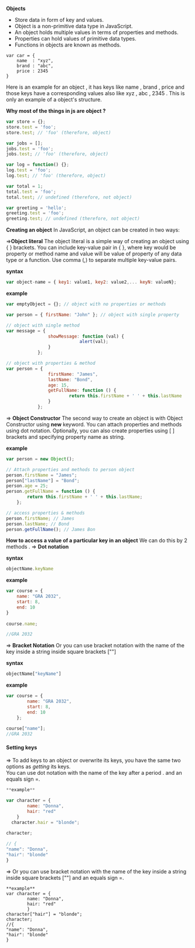 
**Objects**
- Store data in form of key and values.
- Object is a non-primitive data type in JavaScript.
- An object holds multiple values in terms of properties and methods.
- Properties can hold values of primitive data types.
- Functions in objects are known as methods.
```
var car = {
	name  : "xyz",
	brand : "abc",
	price : 2345
}
```
Here is an example for an object , it has keys like name , brand , price and those keys have a corresponding values also like xyz , abc , 2345 . This is only an example of a object's structure.
	

**Why most of the things in js are  object ?**

```js
var store = {};
store.test = 'foo';
store.test; // 'foo' (therefore, object) 

var jobs = [];
jobs.test = 'foo';
jobs.test; // 'foo' (therefore, object)

var log = function() {};
log.test = 'foo';
log.test; // 'foo' (therefore, object)

var total = 1;
total.test = 'foo';
total.test; // undefined (therefore, not object)

var greeting = 'hello';
greeting.test = 'foo';
greeting.test; // undefined (therefore, not object)

```

**Creating an object**
In JavaScript, an object can be created in two ways:

=>**Object literal**
The object literal is a simple way of creating an object using { } brackets. You can include key-value pair in { }, where key would be property or method name and value will be value of property of any data type or a function. Use comma (,) to separate multiple key-value pairs.

**syntax**
```js
var object-name = { key1: value1, key2: value2,... keyN: valueN};
```
**example**
```js
var emptyObject = {}; // object with no properties or methods

var person = { firstName: "John" }; // object with single property

// object with single method
var message = { 
                showMessage: function (val) { 
                            alert(val); 
                } 
            }; 

// object with properties & method
var person = { 
                firstName: "James", 
                lastName: "Bond", 
                age: 15, 
                getFullName: function () { 
                        return this.firstName + ' ' + this.lastName 
                }
            }; 
```
=> **Object Constructor**
The second way to create an object is with Object Constructor using **new** keyword. You can attach properties and methods using dot notation. Optionally, you can also create properties using [ ] brackets and specifying property name as string.

**example**
```js
var person = new Object();

// Attach properties and methods to person object     
person.firstName = "James";
person["lastName"] = "Bond"; 
person.age = 25;
person.getFullName = function () {
        return this.firstName + ' ' + this.lastName;
    };

// access properties & methods 
person.firstName; // James
person.lastName; // Bond
person.getFullName(); // James Bon
```


**How to access a value of a particular key in an object**
We can do this by 2 methods .
=> **Dot notation**

**syntax**
```js
objectName.keyName 
```

**example**
```js
var course = {  
	name: "GRA 2032",  
	start: 8,  
	end: 10  
} 
​  
course.name;

//GRA 2032
```
=> **Bracket Notation**
Or you can use bracket notation with the name of the key inside a string inside square brackets [""]

**syntax**
```js
objectName["keyName"]
```
**example**
```js
var course = {  
		name: "GRA 2032",  
		start: 8,  
		end: 10  
	}; 
​  
course["name"];
//GRA 2032

```
#### Setting keys

=> To add keys to an object or overwrite its keys, you have the same two options as  _getting_  its keys.  
You can use dot notation with the name of the key after a period . and an equals sign =.
```js
**example**

var character = {  
		name: "Donna",  
		hair: "red"  
	}
​  character.hair = "blonde";  
​ 
character;

// {  
"name": "Donna",  
"hair": "blonde"  
}
```
=> Or you can use bracket notation with the name of the key inside a string inside square brackets [""] and an equals sign =.
```
**example**
var character = {  
		name: "Donna",  
		hair: "red"  
		}
character["hair"] = "blonde";  
character;  
//{  
"name": "Donna",  
"hair": "blonde"  
}
```









